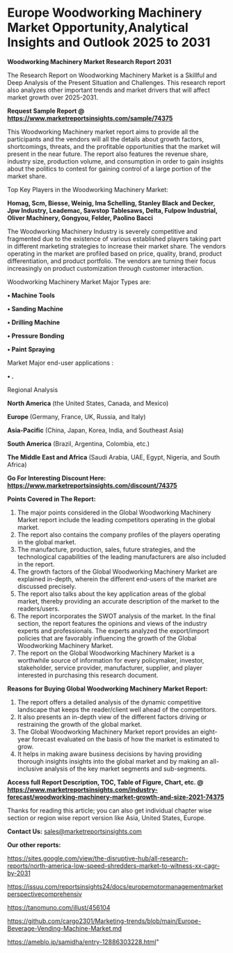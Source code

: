 # Europe Woodworking Machinery Market Opportunity,Analytical Insights and Outlook 2025 to 2031

<strong>Woodworking Machinery Market Research Report 2031</strong>

The Research Report on Woodworking Machinery Market is a Skillful and Deep Analysis of the Present Situation and Challenges. This research report also analyzes other important trends and market drivers that will affect market growth over 2025-2031.

<strong>Request Sample Report @ <a href=https://www.marketreportsinsights.com/sample/74375>https://www.marketreportsinsights.com/sample/74375</a></strong>

This Woodworking Machinery market report aims to provide all the participants and the vendors will all the details about growth factors, shortcomings, threats, and the profitable opportunities that the market will present in the near future. The report also features the revenue share, industry size, production volume, and consumption in order to gain insights about the politics to contest for gaining control of a large portion of the market share.

Top Key Players in the Woodworking Machinery Market:

<strong>Homag, Scm, Biesse, Weinig, Ima Schelling, Stanley Black and Decker, Jpw Industry, Leademac, Sawstop Tablesaws, Delta, Fulpow Industrial, Oliver Machinery, Gongyou, Felder, Paolino Bacci</strong>

The Woodworking Machinery Industry is severely competitive and fragmented due to the existence of various established players taking part in different marketing strategies to increase their market share. The vendors operating in the market are profiled based on price, quality, brand, product differentiation, and product portfolio. The vendors are turning their focus increasingly on product customization through customer interaction.

Woodworking Machinery Market Major Types are:

<strong>• Machine Tools

• Sanding Machine

• Drilling Machine

• Pressure Bonding

• Paint Spraying</strong>

Market Major end-user applications :

<strong>• .</strong>

Regional Analysis

</u><strong><b>North America</b></strong> (the United States, Canada, and Mexico)

<strong><b>Europe </b></strong>(Germany, France, UK, Russia, and Italy)

<strong><b>Asia-Pacific</b></strong> (China, Japan, Korea, India, and Southeast Asia)

<strong><b>South America</b></strong> (Brazil, Argentina, Colombia, etc.)

<strong><b>The Middle East and Africa</b></strong> (Saudi Arabia, UAE, Egypt, Nigeria, and South Africa)

<strong>Go For Interesting Discount Here: <a href=https://www.marketreportsinsights.com/discount/74375>https://www.marketreportsinsights.com/discount/74375</a></strong>

<strong>Points Covered in The Report:</strong>
<ol>
  <li>The major points considered in the Global Woodworking Machinery Market report include the leading competitors operating in the global market.</li>
  <li>The report also contains the company profiles of the players operating in the global market.</li>
  <li>The manufacture, production, sales, future strategies, and the technological capabilities of the leading manufacturers are also included in the report.</li>
  <li>The growth factors of the Global Woodworking Machinery Market are explained in-depth, wherein the different end-users of the market are discussed precisely.</li>
  <li>The report also talks about the key application areas of the global market, thereby providing an accurate description of the market to the readers/users.</li>
  <li>The report incorporates the SWOT analysis of the market. In the final section, the report features the opinions and views of the industry experts and professionals. The experts analyzed the export/import policies that are favorably influencing the growth of the Global Woodworking Machinery Market.</li>
  <li>The report on the Global Woodworking Machinery Market is a worthwhile source of information for every policymaker, investor, stakeholder, service provider, manufacturer, supplier, and player interested in purchasing this research document.</li>
</ol>
<strong>Reasons for Buying Global Woodworking Machinery Market Report:</strong>

<ol>
  <li>The report offers a detailed analysis of the dynamic competitive landscape that keeps the reader/client well ahead of the competitors.</li>
  <li>It also presents an in-depth view of the different factors driving or restraining the growth of the global market.</li>
  <li>The Global Woodworking Machinery Market report provides an eight-year forecast evaluated on the basis of how the market is estimated to grow.</li>
  <li>It helps in making aware business decisions by having providing thorough insights insights into the global market and by making an all-inclusive analysis of the key market segments and sub-segments.</li>
</ol>
<strong>Access full Report Description, TOC, Table of Figure, Chart, etc. @ <a href=https://www.marketreportsinsights.com/industry-forecast/woodworking-machinery-market-growth-and-size-2021-74375>https://www.marketreportsinsights.com/industry-forecast/woodworking-machinery-market-growth-and-size-2021-74375</a></strong>


Thanks for reading this article; you can also get individual chapter wise section or region wise report version like Asia, United States, Europe.

<strong>Contact Us:</strong>
sales@marketreportsinsights.com

<strong>Our other reports:</strong>

<a href=https://sites.google.com/view/the-disruptive-hub/all-research-reports/north-america-low-speed-shredders-market-to-witness-xx-cagr-by-2031>https://sites.google.com/view/the-disruptive-hub/all-research-reports/north-america-low-speed-shredders-market-to-witness-xx-cagr-by-2031</a>

<a href=https://issuu.com/reportsinsights24/docs/europemotormanagementmarketperspectivecomprehensiv>https://issuu.com/reportsinsights24/docs/europemotormanagementmarketperspectivecomprehensiv</a>

<a href=https://tanomuno.com/illust/456104>https://tanomuno.com/illust/456104</a>

<a href=https://github.com/cargo2301/Marketing-trends/blob/main/Europe-Beverage-Vending-Machine-Market.md>https://github.com/cargo2301/Marketing-trends/blob/main/Europe-Beverage-Vending-Machine-Market.md</a>

<a href=https://ameblo.jp/samidha/entry-12886303228.html>https://ameblo.jp/samidha/entry-12886303228.html</a>"
